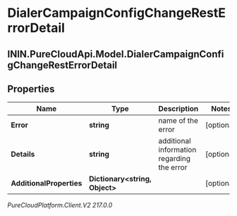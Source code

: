 # DialerCampaignConfigChangeRestErrorDetail

## ININ.PureCloudApi.Model.DialerCampaignConfigChangeRestErrorDetail

## Properties

|Name | Type | Description | Notes|
|------------ | ------------- | ------------- | -------------|
| **Error** | **string** | name of the error | [optional] |
| **Details** | **string** | additional information regarding the error | [optional] |
| **AdditionalProperties** | **Dictionary&lt;string, Object&gt;** |  | [optional] |



_PureCloudPlatform.Client.V2 217.0.0_
